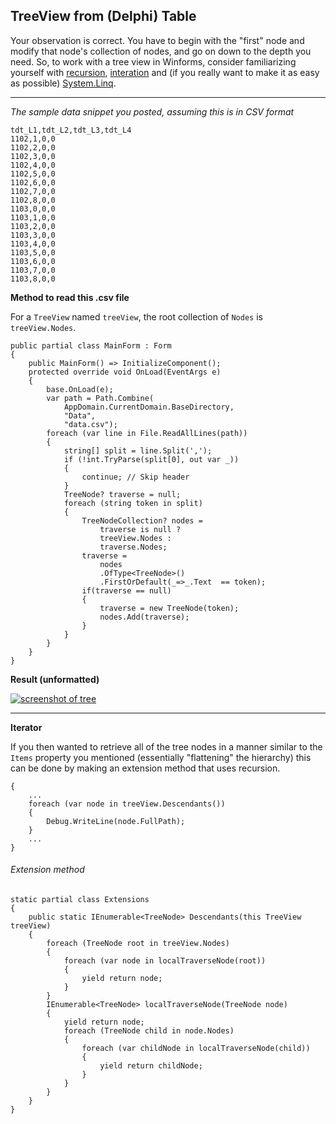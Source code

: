 ## TreeView from (Delphi) Table

Your observation is correct. You have to begin with the "first" node and modify that node's collection of nodes, and go on down to the depth you need. So, to work with a tree view in Winforms, consider familiarizing yourself with [recursion](https://learn.microsoft.com/en-us/cpp/c-language/recursive-functions?view=msvc-170), [interation](https://learn.microsoft.com/en-us/dotnet/csharp/iterators) and (if you really want to make it as easy as possible) [System.Linq](https://learn.microsoft.com/en-us/dotnet/api/system.linq?view=net-8.0). 

___

_The sample data snippet you posted, assuming this is in CSV format_

```text
tdt_L1,tdt_L2,tdt_L3,tdt_L4
1102,1,0,0
1102,2,0,0
1102,3,0,0
1102,4,0,0
1102,5,0,0
1102,6,0,0
1102,7,0,0
1102,8,0,0
1103,0,0,0
1103,1,0,0
1103,2,0,0
1103,3,0,0
1103,4,0,0
1103,5,0,0
1103,6,0,0
1103,7,0,0
1103,8,0,0
```

**Method to read this .csv file**

For a `TreeView` named `treeView`, the root collection of `Nodes` is `treeView.Nodes`. 
```
public partial class MainForm : Form
{
    public MainForm() => InitializeComponent();
    protected override void OnLoad(EventArgs e)
    {
        base.OnLoad(e);
        var path = Path.Combine(
            AppDomain.CurrentDomain.BaseDirectory,
            "Data",
            "data.csv");
        foreach (var line in File.ReadAllLines(path))
        {
            string[] split = line.Split(',');
            if (!int.TryParse(split[0], out var _))
            {
                continue; // Skip header
            }
            TreeNode? traverse = null;
            foreach (string token in split) 
            {
                TreeNodeCollection? nodes = 
                    traverse is null ? 
                    treeView.Nodes : 
                    traverse.Nodes;
                traverse = 
                    nodes
                    .OfType<TreeNode>()
                    .FirstOrDefault(_=>_.Text  == token);
                if(traverse == null)
                {
                    traverse = new TreeNode(token);
                    nodes.Add(traverse);
                }
            }
        }
    }
}
```

**Result (unformatted)**

[![screenshot of tree][1]][1]

___

**Iterator**

If you then wanted to retrieve all of the tree nodes in a manner similar to the `Items` property you mentioned (essentially "flattening" the hierarchy) this can be done by making an extension method that uses recursion.

```
{ 
    ...
    foreach (var node in treeView.Descendants())
    {
        Debug.WriteLine(node.FullPath);
    }
    ...
}
```

###### Extension method

```
static partial class Extensions
{
    public static IEnumerable<TreeNode> Descendants(this TreeView treeView)
    {
        foreach (TreeNode root in treeView.Nodes)
        {
            foreach (var node in localTraverseNode(root))
            {
                yield return node;
            }
        }
        IEnumerable<TreeNode> localTraverseNode(TreeNode node)
        {
            yield return node;
            foreach (TreeNode child in node.Nodes)
            {
                foreach (var childNode in localTraverseNode(child))
                {
                    yield return childNode;
                }
            }
        }
    }
}
```


  [1]: https://i.stack.imgur.com/6bqAJ.png